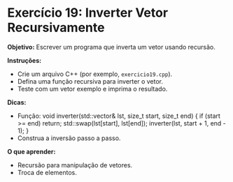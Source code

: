 # Exercício 19: Inverter Vetor Recursivamente

**Objetivo:** Escrever um programa que inverta um vetor usando recursão.

**Instruções:**
- Crie um arquivo C++ (por exemplo, `exercicio19.cpp`).
- Defina uma função recursiva para inverter o vetor.
- Teste com um vetor exemplo e imprima o resultado.

**Dicas:**
- Função: void inverter(std::vector<int>& lst, size_t start, size_t end) { if (start >= end) return; std::swap(lst[start], lst[end]); inverter(lst, start + 1, end - 1); }
- Construa a inversão passo a passo.

**O que aprender:**
- Recursão para manipulação de vetores.
- Troca de elementos.